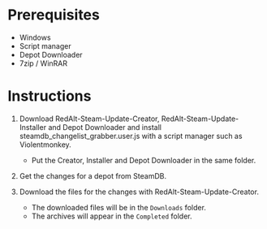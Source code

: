 # Prerequisites

- Windows
- Script manager
- Depot Downloader
- 7zip / WinRAR

# Instructions

1. Download RedAlt-Steam-Update-Creator, RedAlt-Steam-Update-Installer and Depot Downloader and install
   steamdb_changelist_grabber.user.js with a script manager such as Violentmonkey.

    - Put the Creator, Installer and Depot Downloader in the same folder.

2. Get the changes for a depot from SteamDB.

3. Download the files for the changes with RedAlt-Steam-Update-Creator.
    - The downloaded files will be in the `Downloads` folder.
    - The archives will appear in the `Completed` folder.